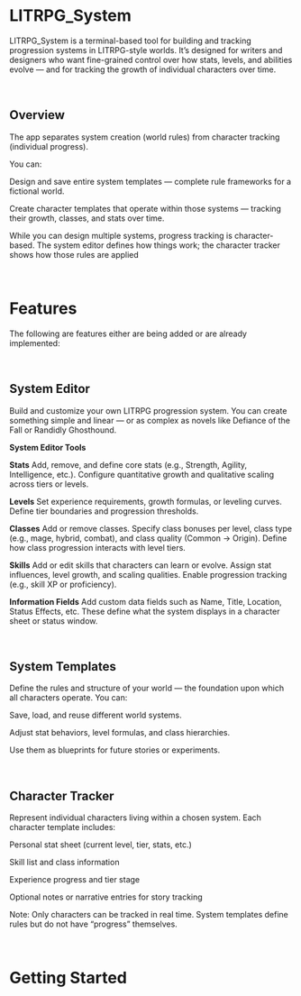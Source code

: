 # LITRPG_System

LITRPG_System is a terminal-based tool for building and tracking progression systems in LITRPG-style worlds.
It’s designed for writers and designers who want fine-grained control over how stats, levels, and abilities evolve — and for tracking the growth of individual characters over time.

<br>

## Overview

The app separates system creation (world rules) from character tracking (individual progress).

You can:

Design and save entire system templates — complete rule frameworks for a fictional world.

Create character templates that operate within those systems — tracking their growth, classes, and stats over time.

While you can design multiple systems, progress tracking is character-based.
The system editor defines how things work; the character tracker shows how those rules are applied

<br>

# Features

The following are features either are being added or are already implemented:

<br>

## System Editor

Build and customize your own LITRPG progression system.
You can create something simple and linear — or as complex as novels like Defiance of the Fall or Randidly Ghosthound.

**System Editor Tools**

**Stats**
Add, remove, and define core stats (e.g., Strength, Agility, Intelligence, etc.).
Configure quantitative growth and qualitative scaling across tiers or levels.

**Levels**
Set experience requirements, growth formulas, or leveling curves.
Define tier boundaries and progression thresholds.

**Classes**
Add or remove classes.
Specify class bonuses per level, class type (e.g., mage, hybrid, combat), and class quality (Common → Origin).
Define how class progression interacts with level tiers.

**Skills**
Add or edit skills that characters can learn or evolve.
Assign stat influences, level growth, and scaling qualities.
Enable progression tracking (e.g., skill XP or proficiency).

**Information Fields**
Add custom data fields such as Name, Title, Location, Status Effects, etc.
These define what the system displays in a character sheet or status window.

<br>

## System Templates

Define the rules and structure of your world — the foundation upon which all characters operate.
You can:

Save, load, and reuse different world systems.

Adjust stat behaviors, level formulas, and class hierarchies.

Use them as blueprints for future stories or experiments.

<br>

## Character Tracker

Represent individual characters living within a chosen system.
Each character template includes:

Personal stat sheet (current level, tier, stats, etc.)

Skill list and class information

Experience progress and tier stage

Optional notes or narrative entries for story tracking

Note: Only characters can be tracked in real time.
System templates define rules but do not have “progress” themselves.

<br>

# Getting Started
